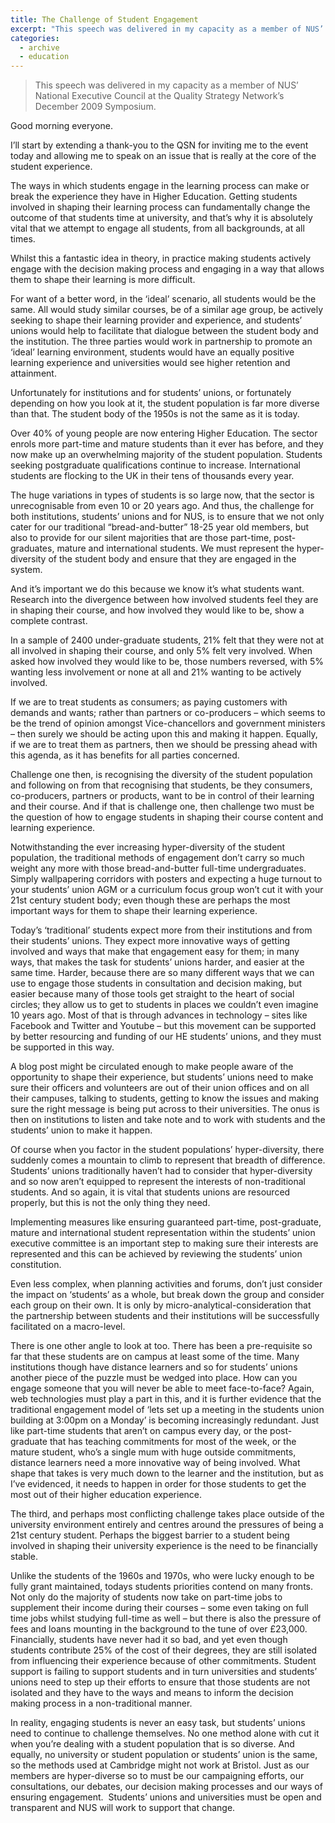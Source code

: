 ```yaml
---
title: The Challenge of Student Engagement
excerpt: "This speech was delivered in my capacity as a member of NUS’ National Executive Council at the Quality Strategy Network’s December 2009 Symposium."
categories:
  - archive
  - education
---
```


> This speech was delivered in my capacity as a member of NUS’ National Executive Council at the Quality Strategy Network’s December 2009 Symposium.

Good morning everyone.

I’ll start by extending a thank-you to the QSN for inviting me to the event today and allowing me to speak on an issue that is really at the core of the student experience.

The ways in which students engage in the learning process can make or break the experience they have in Higher Education. Getting students involved in shaping their learning process can fundamentally change the outcome of that students time at university, and that’s why it is absolutely vital that we attempt to engage all students, from all backgrounds, at all times.

Whilst this a fantastic idea in theory, in practice making students actively engage with the decision making process and engaging in a way that allows them to shape their learning is more difficult.

For want of a better word, in the ‘ideal’ scenario, all students would be the same. All would study similar courses, be of a similar age group, be actively seeking to shape their learning provider and experience, and students’ unions would help to facilitate that dialogue between the student body and the institution. The three parties would work in partnership to promote an ‘ideal’ learning environment, students would have an equally positive learning experience and universities would see higher retention and attainment.

Unfortunately for institutions and for students’ unions, or fortunately depending on how you look at it, the student population is far more diverse than that. The student body of the 1950s is not the same as it is today.

Over 40% of young people are now entering Higher Education. The sector enrols more part-time and mature students than it ever has before, and they now make up an overwhelming majority of the student population. Students seeking postgraduate qualifications continue to increase. International students are flocking to the UK in their tens of thousands every year.

The huge variations in types of students is so large now, that the sector is unrecognisable from even 10 or 20 years ago. And thus, the challenge for both institutions, students’ unions and for NUS, is to ensure that we not only cater for our traditional “bread-and-butter” 18-25 year old members, but also to provide for our silent majorities that are those part-time, post-graduates, mature and international students. We must represent the hyper-diversity of the student body and ensure that they are engaged in the system.

And it’s important we do this because we know it’s what students want. Research into the divergence between how involved students feel they are in shaping their course, and how involved they would like to be, show a complete contrast.

In a sample of 2400 under-graduate students, 21% felt that they were not at all involved in shaping their course, and only 5% felt very involved. When asked how involved they would like to be, those numbers reversed, with 5% wanting less involvement or none at all and 21% wanting to be actively involved.

If we are to treat students as consumers; as paying customers with demands and wants; rather than partners or co-producers – which seems to be the trend of opinion amongst Vice-chancellors and government ministers – then surely we should be acting upon this and making it happen. Equally, if we are to treat them as partners, then we should be pressing ahead with this agenda, as it has benefits for all parties concerned.

Challenge one then, is recognising the diversity of the student population and following on from that recognising that students, be they consumers, co-producers, partners or products, want to be in control of their learning and their course. And if that is challenge one, then challenge two must be the question of how to engage students in shaping their course content and learning experience.

Notwithstanding the ever increasing hyper-diversity of the student population, the traditional methods of engagement don’t carry so much weight any more with those bread-and-butter full-time undergraduates. Simply wallpapering corridors with posters and expecting a huge turnout to your students’ union AGM or a curriculum focus group won’t cut it with your 21st century student body; even though these are perhaps the most important ways for them to shape their learning experience.

Today’s ‘traditional’ students expect more from their institutions and from their students’ unions. They expect more innovative ways of getting involved and ways that make that engagement easy for them; in many ways, that makes the task for students’ unions harder, and easier at the same time. Harder, because there are so many different ways that we can use to engage those students in consultation and decision making, but easier because many of those tools get straight to the heart of social circles; they allow us to get to students in places we couldn’t even imagine 10 years ago. Most of that is through advances in technology – sites like Facebook and Twitter and Youtube – but this movement can be supported by better resourcing and funding of our HE students’ unions, and they must be supported in this way.

A blog post might be circulated enough to make people aware of the opportunity to shape their experience, but students’ unions need to make sure their officers and volunteers are out of their union offices and on all their campuses, talking to students, getting to know the issues and making sure the right message is being put across to their universities. The onus is then on institutions to listen and take note and to work with students and the students’ union to make it happen.

Of course when you factor in the student populations’ hyper-diversity, there suddenly comes a mountain to climb to represent that breadth of difference. Students’ unions traditionally haven’t had to consider that hyper-diversity and so now aren’t equipped to represent the interests of non-traditional students. And so again, it is vital that students unions are resourced properly, but this is not the only thing they need.

Implementing measures like ensuring guaranteed part-time, post-graduate, mature and international student representation within the students’ union executive committee is an important step to making sure their interests are represented and this can be achieved by reviewing the students’ union constitution.

Even less complex, when planning activities and forums, don’t just consider the impact on ‘students’ as a whole, but break down the group and consider each group on their own. It is only by micro-analytical-consideration that the partnership between students and their institutions will be successfully facilitated on a macro-level.

There is one other angle to look at too. There has been a pre-requisite so far that these students are on campus at least some of the time. Many institutions though have distance learners and so for students’ unions another piece of the puzzle must be wedged into place. How can you engage someone that you will never be able to meet face-to-face? Again, web technologies must play a part in this, and it is further evidence that the traditional engagement model of ‘lets set up a meeting in the students union building at 3:00pm on a Monday’ is becoming increasingly redundant. Just like part-time students that aren’t on campus every day, or the post-graduate that has teaching commitments for most of the week, or the mature student, who’s a single mum with huge outside commitments, distance learners need a more innovative way of being involved. What shape that takes is very much down to the learner and the institution, but as I’ve evidenced, it needs to happen in order for those students to get the most out of their higher education experience.

The third, and perhaps most conflicting challenge takes place outside of the university environment entirely and centres around the pressures of being a 21st century student. Perhaps the biggest barrier to a student being involved in shaping their university experience is the need to be financially stable.

Unlike the students of the 1960s and 1970s, who were lucky enough to be fully grant maintained, todays students priorities contend on many fronts. Not only do the majority of students now take on part-time jobs to supplement their income during their courses – some even taking on full time jobs whilst studying full-time as well – but there is also the pressure of fees and loans mounting in the background to the tune of over £23,000. Financially, students have never had it so bad, and yet even though students contribute 25% of the cost of their degrees, they are still isolated from influencing their experience because of other commitments. Student support is failing to support students and in turn universities and students’ unions need to step up their efforts to ensure that those students are not isolated and they have to the ways and means to inform the decision making process in a non-traditional manner.

In reality, engaging students is never an easy task, but students’ unions need to continue to challenge themselves. No one method alone with cut it when you’re dealing with a student population that is so diverse. And equally, no university or student population or students’ union is the same, so the methods used at Cambridge might not work at Bristol. Just as our members are hyper-diverse so to must be our campaigning efforts, our consultations, our debates, our decision making processes and our ways of ensuring engagement.  Students’ unions and universities must be open and transparent and NUS will work to support that change.